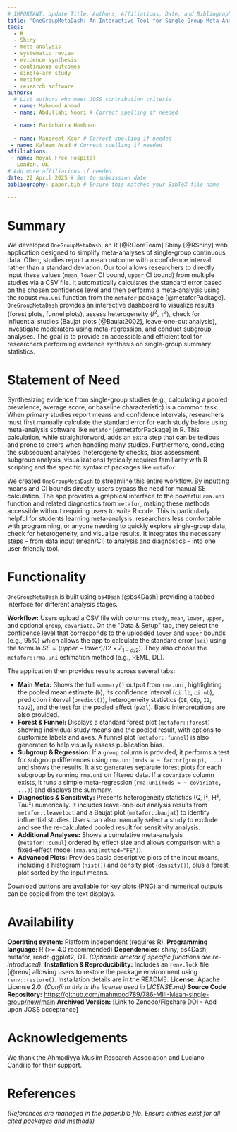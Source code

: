 ```yaml
---
# IMPORTANT: Update Title, Authors, Affiliations, Date, and Bibliography file name.
title: 'OneGroupMetaDash: An Interactive Tool for Single-Group Meta-Analysis in R'
tags:
  - R
  - Shiny
  - meta-analysis
  - systematic review
  - evidence synthesis
  - continuous outcomes
  - single-arm study
  - metafor
  - research software
authors:
  # List authors who meet JOSS contribution criteria
  - name: Mahmood Ahmad
  - name: Abdullahi Noori # Correct spelling if needed

  - name: Parichatra Homhuan
 
  - name: Manpreet Kour # Correct spelling if needed
 - name: Kaleem Asad # Correct spelling if needed
affiliations:
 - name: Royal Free Hospital
   London, UK
# Add more affiliations if needed
date: 22 April 2025 # Set to submission date
bibliography: paper.bib # Ensure this matches your BibTeX file name

---
```


# Summary

We developed `OneGroupMetaDash`, an R [@RCoreTeam] Shiny [@RShiny] web application designed to simplify meta-analyses of single-group continuous data. Often, studies report a mean outcome with a confidence interval rather than a standard deviation. Our tool allows researchers to directly input these values (`mean`, `lower` CI bound, `upper` CI bound) from multiple studies via a CSV file. It automatically calculates the standard error based on the chosen confidence level and then performs a meta-analysis using the robust `rma.uni` function from the `metafor` package [@metaforPackage]. `OneGroupMetaDash` provides an interactive dashboard to visualize results (forest plots, funnel plots), assess heterogeneity ($I^2$, $\tau^2$), check for influential studies (Baujat plots [@Baujat2002], leave-one-out analysis), investigate moderators using meta-regression, and conduct subgroup analyses. The goal is to provide an accessible and efficient tool for researchers performing evidence synthesis on single-group summary statistics.

# Statement of Need

Synthesizing evidence from single-group studies (e.g., calculating a pooled prevalence, average score, or baseline characteristic) is a common task. When primary studies report means and confidence intervals, researchers must first manually calculate the standard error for each study before using meta-analysis software like `metafor` [@metaforPackage] in R. This calculation, while straightforward, adds an extra step that can be tedious and prone to errors when handling many studies. Furthermore, conducting the subsequent analyses (heterogeneity checks, bias assessment, subgroup analysis, visualizations) typically requires familiarity with R scripting and the specific syntax of packages like `metafor`.

We created `OneGroupMetaDash` to streamline this entire workflow. By inputting means and CI bounds directly, users bypass the need for manual SE calculation. The app provides a graphical interface to the powerful `rma.uni` function and related diagnostics from `metafor`, making these methods accessible without requiring users to write R code. This is particularly helpful for students learning meta-analysis, researchers less comfortable with programming, or anyone needing to quickly explore single-group data, check for heterogeneity, and visualize results. It integrates the necessary steps – from data input (mean/CI) to analysis and diagnostics – into one user-friendly tool.

# Functionality

`OneGroupMetaDash` is built using `bs4Dash` [@bs4Dash] providing a tabbed interface for different analysis stages.

**Workflow:**
Users upload a CSV file with columns `study`, `mean`, `lower`, `upper`, and optional `group`, `covariate`. On the "Data & Setup" tab, they select the confidence level that corresponds to the uploaded `lower` and `upper` bounds (e.g., 95%) which allows the app to calculate the standard error (`sei`) using the formula $SE = (upper - lower) / (2 \times Z_{1-\alpha/2})$. They also choose the `metafor::rma.uni` estimation method (e.g., REML, DL).

The application then provides results across several tabs:

* **Main Meta:** Shows the full `summary()` output from `rma.uni`, highlighting the pooled mean estimate (`b`), its confidence interval (`ci.lb`, `ci.ub`), prediction interval (`predict()`), heterogeneity statistics (`QE`, `QEp`, `I2`, `tau2`), and the test for the pooled effect (`pval`). Basic interpretations are also provided.
* **Forest & Funnel:** Displays a standard forest plot (`metafor::forest`) showing individual study means and the pooled result, with options to customize labels and axes. A funnel plot (`metafor::funnel`) is also generated to help visually assess publication bias.
* **Subgroup & Regression:** If a `group` column is provided, it performs a test for subgroup differences using `rma.uni(mods = ~ factor(group), ...)` and shows the results. It also generates separate forest plots for each subgroup by running `rma.uni` on filtered data. If a `covariate` column exists, it runs a simple meta-regression (`rma.uni(mods = ~ covariate, ...)`) and displays the summary.
* **Diagnostics & Sensitivity:** Presents heterogeneity statistics (Q, I², H², Tau²) numerically. It includes leave-one-out analysis results from `metafor::leave1out` and a Baujat plot (`metafor::baujat`) to identify influential studies. Users can also manually select a study to exclude and see the re-calculated pooled result for sensitivity analysis.
* **Additional Analyses:** Shows a cumulative meta-analysis (`metafor::cumul`) ordered by effect size and allows comparison with a fixed-effect model (`rma.uni(method="FE")`).
* **Advanced Plots:** Provides basic descriptive plots of the input means, including a histogram (`hist()`) and density plot (`density()`), plus a forest plot sorted by the input means.

Download buttons are available for key plots (PNG) and numerical outputs can be copied from the text displays.

# Availability

**Operating system:** Platform independent (requires R).
**Programming language:** R (>= 4.0 recommended)
**Dependencies:** shiny, bs4Dash, metafor, readr, ggplot2, DT. *(Optional: dmetar if specific functions are re-introduced)*.
**Installation & Reproducibility:** Includes an `renv.lock` file [@renv] allowing users to restore the package environment using `renv::restore()`. Installation details are in the README.
**License:** Apache License 2.0. *(Confirm this is the license used in LICENSE.md)*
**Source Code Repository:** https://github.com/mahmood789/786-MIII-Mean-single-group/new/main
**Archived Version:** [Link to Zenodo/Figshare DOI - Add upon JOSS acceptance]

# Acknowledgements

We thank the Ahmadiyya Muslim Research Association and Luciano Candilio for their support.

# References

*(References are managed in the paper.bib file. Ensure entries exist for all cited packages and methods)*
